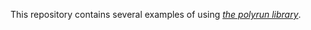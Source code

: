 This repository contains several examples of using _[the polyrun library](https://github.com/kciomek/polyrun)_.